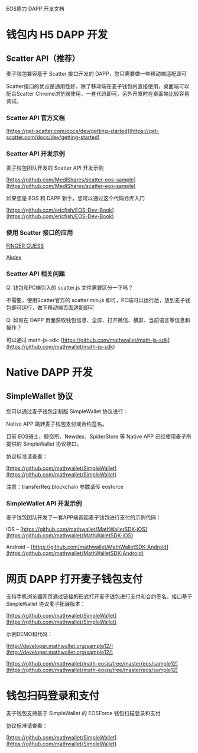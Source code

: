 EOS原力 DAPP 开发文档

# 钱包内 H5 DAPP 开发

## Scatter API（推荐）

麦子钱包兼容基于 Scatter 接口开发的 DAPP，您只需要做一些移动端适配即可

Scatter接口的优点是通用性好，除了移动端在麦子钱包内直接使用，桌面端可以配合Scatter Chrome浏览器使用，一套代码即可，另外开发时在桌面端比较容易调试。

### Scatter API 官方文档

[https://get-scatter.com/docs/dev/getting-started](https://get-scatter.com/docs/dev/getting-started)

### Scatter API 开发示例

麦子钱包团队开发的 Scatter API 开发示例

[https://github.com/MediShares/scatter-eos-sample](https://github.com/MediShares/scatter-eos-sample)

如果您是 EOS 和 DAPP 新手，您可以通过这个代码仓库入门

[https://github.com/ericfish/EOS-Dev-Book](https://github.com/ericfish/EOS-Dev-Book)

### 使用 Scatter 接口的应用

[FINGER GUESS](http://www.guessplay.net)

[Akdex](https://dapp.akdex.io)

### Scatter API 相关问题

Q: 钱包和PC端引入的 scatter.js 文件需要区分一下吗？

不需要，使用Scatter官方的 scatter.min.js 即可，PC端可以运行后，放到麦子钱包即可运行，做下移动端页面适配即可

Q: 如何在 DAPP 页面获取钱包信息、全屏、打开微信、横屏、当前语言等信息和操作？

可以通过 math-js-sdk: [https://github.com/mathwallet/math-js-sdk](https://github.com/mathwallet/math-js-sdk)

# Native DAPP 开发

## SimpleWallet 协议

您可以通过麦子钱包定制版 SimpleWallet 协议进行：

Native APP 跳转麦子钱包支付或合约签名。

目前 EOS骑士、鲸交所、Newdex、SpiderStore 等 Native APP 已经使用麦子所提供的 SimpleWallet 协议接口。

协议标准请查看：

[https://github.com/mathwallet/SimpleWallet](https://github.com/mathwallet/SimpleWallet)

注意：transferReq.blockchain 参数请传 eosforce

### SimpleWallet API 开发示例

麦子钱包团队开发了一套APP端调起麦子钱包进行支付的示例代码：

iOS – [https://github.com/mathwallet/MathWalletSDK-iOS](https://github.com/mathwallet/MathWalletSDK-iOS)

Android – [https://github.com/mathwallet/MathWalletSDK-Android](https://github.com/mathwallet/MathWalletSDK-Android)

# 网页 DAPP 打开麦子钱包支付

支持手机浏览器网页通过链接的形式打开麦子钱包进行支付和合约签名。接口基于 SimpleWallet 协议麦子拓展版本：

[https://github.com/mathwallet/SimpleWallet](https://github.com/mathwallet/SimpleWallet)

示例DEMO和代码：

[http://developer.mathwallet.org/sample12/](http://developer.mathwallet.org/sample12/)

[https://github.com/mathwallet/math-eosjs/tree/master/eos/sample12](https://github.com/mathwallet/math-eosjs/tree/master/eos/sample12)

# 钱包扫码登录和支付

麦子钱包支持基于 SimpleWallet 的 EOSForce 钱包扫描登录和支付

协议标准请查看：

[https://github.com/mathwallet/SimpleWallet](https://github.com/mathwallet/SimpleWallet)